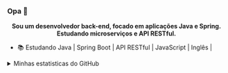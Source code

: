 ### Opa 👋
<p align="center">
    <b>Sou um desenvolvedor back-end, focado em aplicações Java e Spring. Estudando microserviços e API RESTful.</b>
</p>

<ul>
    <li>📚 Estudando Java | Spring Boot | API RESTful | JavaScript | Inglês | </li>
</ul>

<details>
    <summary>Minhas estatisticas do GitHub</summary>
    <p align="center">
        <img src="https://github-readme-stats-one-rho-30.vercel.app//api?username=mateusblm&theme=white&show_icons=true&include_all_commits=true" alt="" />
    </p>
    <p align="center">
        <b>Linguagens mais usadas:</b> <br />
        <img src="https://github-readme-stats-one-rho-30.vercel.app//api/top-langs?username=mateusblm&theme=white" alt="" />
    </p>
</details>
